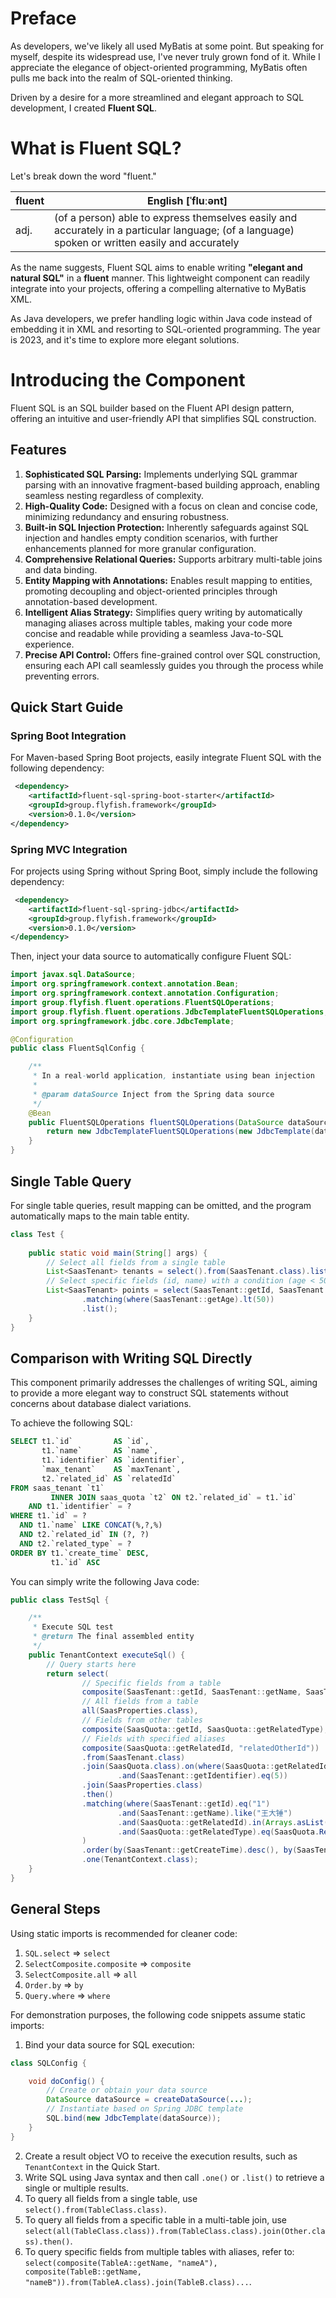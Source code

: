 # Preface

As developers, we've likely all used MyBatis at some point. But speaking for myself, despite its widespread use, I've never truly grown fond of it. While I appreciate the elegance of object-oriented programming, MyBatis often pulls me back into the realm of SQL-oriented thinking. 

Driven by a desire for a more streamlined and elegant approach to SQL development, I created **Fluent SQL**.

# What is Fluent SQL?

Let's break down the word "fluent."

| fluent | English [ˈfluːənt] |
| ------ | --------------------- |
| adj.   | (of a person) able to express themselves easily and accurately in a particular language; (of a language) spoken or written easily and accurately |

As the name suggests, Fluent SQL aims to enable writing **"elegant and natural SQL"** in a **fluent** manner. This lightweight component can readily integrate into your projects, offering a compelling alternative to MyBatis XML.

As Java developers, we prefer handling logic within Java code instead of embedding it in XML and resorting to SQL-oriented programming. The year is 2023, and it's time to explore more elegant solutions.

# Introducing the Component

Fluent SQL is an SQL builder based on the Fluent API design pattern, offering an intuitive and user-friendly API that simplifies SQL construction.

## Features

1. **Sophisticated SQL Parsing:** Implements underlying SQL grammar parsing with an innovative fragment-based building approach, enabling seamless nesting regardless of complexity.
2. **High-Quality Code:**  Designed with a focus on clean and concise code, minimizing redundancy and ensuring robustness.
3. **Built-in SQL Injection Protection:** Inherently safeguards against SQL injection and handles empty condition scenarios, with further enhancements planned for more granular configuration.
4. **Comprehensive Relational Queries:**  Supports arbitrary multi-table joins and data binding.
5. **Entity Mapping with Annotations:** Enables result mapping to entities, promoting decoupling and object-oriented principles through annotation-based development.
6. **Intelligent Alias Strategy:** Simplifies query writing by automatically managing aliases across multiple tables, making your code more concise and readable while providing a seamless Java-to-SQL experience.
7. **Precise API Control:** Offers fine-grained control over SQL construction, ensuring each API call seamlessly guides you through the process while preventing errors.

## Quick Start Guide

### Spring Boot Integration

For Maven-based Spring Boot projects, easily integrate Fluent SQL with the following dependency:

```xml
 <dependency>
    <artifactId>fluent-sql-spring-boot-starter</artifactId>
    <groupId>group.flyfish.framework</groupId>
    <version>0.1.0</version>
</dependency>
```

### Spring MVC Integration

For projects using Spring without Spring Boot, simply include the following dependency:

```xml
 <dependency>
    <artifactId>fluent-sql-spring-jdbc</artifactId>
    <groupId>group.flyfish.framework</groupId>
    <version>0.1.0</version>
</dependency>
```

Then, inject your data source to automatically configure Fluent SQL:

```java
import javax.sql.DataSource;
import org.springframework.context.annotation.Bean;
import org.springframework.context.annotation.Configuration;
import group.flyfish.fluent.operations.FluentSQLOperations;
import group.flyfish.fluent.operations.JdbcTemplateFluentSQLOperations;
import org.springframework.jdbc.core.JdbcTemplate;

@Configuration
public class FluentSqlConfig {

    /**
     * In a real-world application, instantiate using bean injection
     *
     * @param dataSource Inject from the Spring data source
     */
    @Bean
    public FluentSQLOperations fluentSQLOperations(DataSource dataSource) {
        return new JdbcTemplateFluentSQLOperations(new JdbcTemplate(dataSource));
    }
}
```

## Single Table Query

For single table queries, result mapping can be omitted, and the program automatically maps to the main table entity.

```java
class Test {
    
    public static void main(String[] args) {
        // Select all fields from a single table
        List<SaasTenant> tenants = select().from(SaasTenant.class).list();
        // Select specific fields (id, name) with a condition (age < 50)
        List<SaasTenant> points = select(SaasTenant::getId, SaasTenant::getName).from(SaasTenant.class)
                .matching(where(SaasTenant::getAge).lt(50))
                .list();
    }
}
```

## Comparison with Writing SQL Directly

This component primarily addresses the challenges of writing SQL, aiming to provide a more elegant way to construct SQL statements without concerns about database dialect variations.

To achieve the following SQL:

```sql
SELECT t1.`id`         AS `id`,
       t1.`name`       AS `name`,
       t1.`identifier` AS `identifier`,
       `max_tenant`    AS `maxTenant`,
       t2.`related_id` AS `relatedId`
FROM saas_tenant `t1`
         INNER JOIN saas_quota `t2` ON t2.`related_id` = t1.`id`
    AND t1.`identifier` = ?
WHERE t1.`id` = ?
  AND t1.`name` LIKE CONCAT(%,?,%)
  AND t2.`related_id` IN (?, ?)
  AND t2.`related_type` = ?
ORDER BY t1.`create_time` DESC,
         t1.`id` ASC
```

You can simply write the following Java code:

```java
public class TestSql {

    /**
     * Execute SQL test
     * @return The final assembled entity
     */
    public TenantContext executeSql() {
        // Query starts here
        return select(
                // Specific fields from a table
                composite(SaasTenant::getId, SaasTenant::getName, SaasTenant::getIdentifier),
                // All fields from a table
                all(SaasProperties.class),
                // Fields from other tables
                composite(SaasQuota::getId, SaasQuota::getRelatedType),
                // Fields with specified aliases
                composite(SaasQuota::getRelatedId, "relatedOtherId"))
                .from(SaasTenant.class)
                .join(SaasQuota.class).on(where(SaasQuota::getRelatedId).eq(SaasTenant::getId)
                        .and(SaasTenant::getIdentifier).eq(5))
                .join(SaasProperties.class)
                .then()
                .matching(where(SaasTenant::getId).eq("1")
                        .and(SaasTenant::getName).like("王大锤")
                        .and(SaasQuota::getRelatedId).in(Arrays.asList("5", "10"))
                        .and(SaasQuota::getRelatedType).eq(SaasQuota.RelatedType.TENANT)
                )
                .order(by(SaasTenant::getCreateTime).desc(), by(SaasTenant::getId).asc())
                .one(TenantContext.class);
    }
}
```

## General Steps

Using static imports is recommended for cleaner code:

1. `SQL.select` => `select`
2. `SelectComposite.composite` => `composite`
3. `SelectComposite.all` => `all`
4. `Order.by` => `by`
5. `Query.where` => `where`

For demonstration purposes, the following code snippets assume static imports:

1. Bind your data source for SQL execution:

```java
class SQLConfig {

    void doConfig() {
        // Create or obtain your data source
        DataSource dataSource = createDataSource(...);
        // Instantiate based on Spring JDBC template
        SQL.bind(new JdbcTemplate(dataSource));
    }
}
```

2. Create a result object VO to receive the execution results, such as `TenantContext` in the Quick Start.
3. Write SQL using Java syntax and then call `.one()` or `.list()` to retrieve a single or multiple results.
4. To query all fields from a single table, use `select().from(TableClass.class)`.
5. To query all fields from a specific table in a multi-table join, use `select(all(TableClass.class)).from(TableClass.class).join(Other.class).then()`.
6. To query specific fields from multiple tables with aliases, refer to: `select(composite(TableA::getName, "nameA"), composite(TableB::getName, "nameB")).from(TableA.class).join(TableB.class)...`. 
